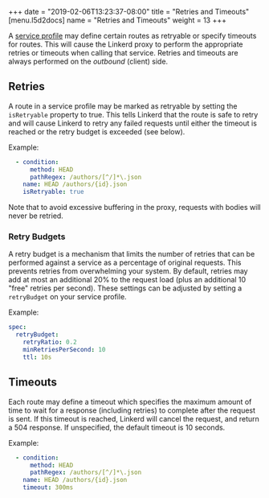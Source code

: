 +++
date = "2019-02-06T13:23:37-08:00"
title = "Retries and Timeouts"
[menu.l5d2docs]
  name = "Retries and Timeouts"
  weight = 13
+++

A [service profile](/2/service-profiles) may define certain routes as retryable
or specify timeouts for routes.  This will cause the Linkerd proxy to perform
the appropriate retries or timeouts when calling that service.  Retries and
timeouts are always performed on the *outbound* (client) side.

## Retries

A route in a service profile may be marked as retryable by setting the
`isRetryable` property to true.  This tells Linkerd that the route is safe to
retry and will cause Linkerd to retry any failed requests until either the
timeout is reached or the retry budget is exceeded (see below).

Example:

```yaml
  - condition:
      method: HEAD
      pathRegex: /authors/[^/]*\.json
    name: HEAD /authors/{id}.json
    isRetryable: true
```

Note that to avoid excessive buffering in the proxy, requests with bodies will
never be retried.

### Retry Budgets

A retry budget is a mechanism that limits the number of retries that can be
performed against a service as a percentage of original requests.  This
prevents retries from overwhelming your system.  By default, retries may add  at
most an additional 20% to the request load (plus an additional 10 "free"
retries per second).  These settings can be adjusted by setting a `retryBudget`
on your service profile.

Example:

```yaml
spec:
  retryBudget:
    retryRatio: 0.2
    minRetriesPerSecond: 10
    ttl: 10s
```

## Timeouts

Each route may define a timeout which specifies the maximum amount of time to
wait for a response (including retries) to complete after the request is sent.
If this timeout is reached, Linkerd will cancel the request, and return a 504
response.  If unspecified, the default timeout is 10 seconds.

Example:

```yaml
  - condition:
      method: HEAD
      pathRegex: /authors/[^/]*\.json
    name: HEAD /authors/{id}.json
    timeout: 300ms
```
